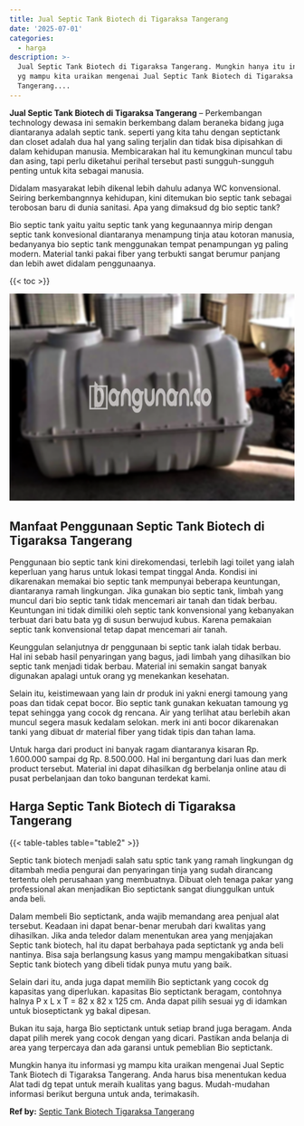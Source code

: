 ```yaml
---
title: Jual Septic Tank Biotech di Tigaraksa Tangerang
date: '2025-07-01'
categories:
  - harga
description: >-
  Jual Septic Tank Biotech di Tigaraksa Tangerang. Mungkin hanya itu informasi
  yg mampu kita uraikan mengenai Jual Septic Tank Biotech di Tigaraksa
  Tangerang....
---
```


**Jual Septic Tank Biotech di Tigaraksa Tangerang** – Perkembangan technology dewasa ini semakin berkembang dalam beraneka bidang juga diantaranya adalah septic tank. seperti yang kita tahu dengan septictank dan closet adalah dua hal yang saling terjalin dan tidak bisa dipisahkan di dalam kehidupan manusia. Membicarakan hal itu kemungkinan muncul tabu dan asing, tapi perlu diketahui perihal tersebut pasti sungguh-sungguh penting untuk kita sebagai manusia.

Didalam masyarakat lebih dikenal lebih dahulu adanya WC konvensional. Seiring berkembangnnya kehidupan, kini ditemukan bio septic tank sebagai terobosan baru di dunia sanitasi. Apa yang dimaksud dg bio septic tank?

Bio septic tank yaitu yaitu septic tank yang kegunaannya mirip dengan septic tank konvesional diantaranya menampung tinja atau kotoran manusia, bedanyanya bio septic tank menggunakan tempat penampungan yg paling modern. Material tanki pakai fiber yang terbukti sangat berumur panjang dan lebih awet didalam penggunaanya.

{{< toc >}}

![Jual Septic Tank Biotech di Tigaraksa Tangerang](/images/jual-bio-septictank-33.png)

## Manfaat Penggunaan Septic Tank Biotech di Tigaraksa Tangerang

Penggunaan bio septic tank kini direkomendasi, terlebih lagi toilet yang ialah keperluan yang harus untuk lokasi tempat tinggal Anda. Kondisi ini dikarenakan memakai bio septic tank mempunyai beberapa keuntungan, diantaranya ramah lingkungan. Jika gunakan bio septic tank, limbah yang muncul dari bio septic tank tidak mencemari air tanah dan tidak berbau. Keuntungan ini tidak dimiliki oleh septic tank konvensional yang kebanyakan terbuat dari batu bata yg di susun berwujud kubus. Karena pemakaian septic tank konvensional tetap dapat mencemari air tanah.

Keunggulan selanjutnya dr penggunaan bi septic tank ialah tidak berbau. Hal ini sebab hasil penyaringan yang bagus, jadi limbah yang dihasilkan bio septic tank menjadi tidak berbau. Material ini semakin sangat banyak digunakan apalagi untuk orang yg menekankan kesehatan.

Selain itu, keistimewaan yang lain dr produk ini yakni energi tamoung yang poas dan tidak cepat bocor. Bio septic tank gunakan kekuatan tamoung yg tepat sehingga yang cocok dg rencana. Air yang terlihat atau berlebih akan muncul segera masuk kedalam selokan. merk ini anti bocor dikarenakan tanki yang dibuat dr material fiber yang tidak tipis dan tahan lama.

Untuk harga dari product ini banyak ragam diantaranya kisaran Rp. 1.600.000 sampai dg Rp. 8.500.000. Hal ini bergantung dari luas dan merk product tersebut. Material ini dapat dihasilkan dg berbelanja online atau di pusat perbelanjaan dan toko bangunan terdekat kami.

## Harga Septic Tank Biotech di Tigaraksa Tangerang

{{< table-tables table="table2" >}}

Septic tank biotech menjadi salah satu sptic tank yang ramah lingkungan dg ditambah media pengurai dan penyaringan tinja yang sudah dirancang tertentu oleh perusahaan yang membuatnya. Dibuat oleh tenaga pakar yang professional akan menjadikan Bio septictank sangat diunggulkan untuk anda beli.

Dalam membeli Bio septictank, anda wajib memandang area penjual alat tersebut. Keadaan ini dapat benar-benar merubah dari kwalitas yang dihasilkan. Jika anda teledor dalam menentukan area yang menjajakan Septic tank biotech, hal itu dapat berbahaya pada septictank yg anda beli nantinya. Bisa saja berlangsung kasus yang mampu mengakibatkan situasi Septic tank biotech yang dibeli tidak punya mutu yang baik.

Selain dari itu, anda juga dapat memilih Bio septictank yang cocok dg kapasitas yang diperlukan. kapasitas Bio septictank beragam, contohnya halnya P x L x T = 82 x 82 x 125 cm. Anda dapat pilih sesuai yg di idamkan untuk bioseptictank yg bakal dipesan.

Bukan itu saja, harga Bio septictank untuk setiap brand juga beragam. Anda dapat pilih merek yang cocok dengan yang dicari. Pastikan anda belanja di area yang terpercaya dan ada garansi untuk pemeblian Bio septictank.

Mungkin hanya itu informasi yg mampu kita uraikan mengenai Jual Septic Tank Biotech di Tigaraksa Tangerang. Anda harus bisa menentukan kedua Alat tadi dg tepat untuk meraih kualitas yang bagus. Mudah-mudahan informasi berikut berguna untuk anda, terimakasih.

**Ref by:** [Septic Tank Biotech Tigaraksa Tangerang](https://id.wikipedia.org/wiki/Septic)
